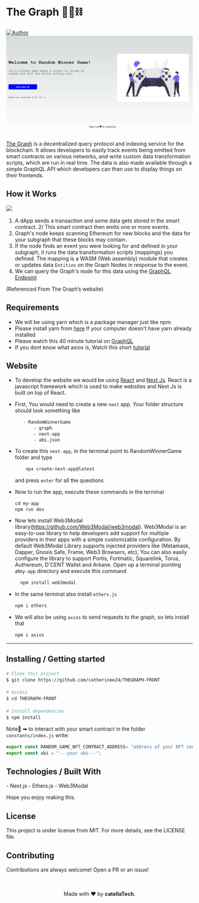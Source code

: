 <h1 aling="center">The Graph 👷‍♂️⛓</h1>

  <a href="https://github.com/gab0071" target="_blank">
    <img alt="Author" src="https://img.shields.io/badge/made%20by-CatellaTech-blueviolet?style=flat-square">
  </a>

  <img src="./img/img.png">
 

  <br>
  <br>

[The Graph](https://thegraph.com/) is a decentralized query protocol and indexing service for the blockchain. It allows developers to easily track events being emitted from smart contracts on various networks, and write custom data transformation scripts, which are run in real time. The data is also made available through a simple GraphQL API which developers can then use to display things on their frontends.

<h2>How it Works</h2>

![](https://i.imgur.com/IOIoroJ.png)

1. A dApp sends a transaction and some data gets stored in the smart contract.
2/ This smart contract then emits one or more events.
3. Graph's node keeps scanning Ethereum for new blocks and the data for your subgraph that these blocks may contain.
3. If the node finds an event you were looking for and defined in your subgraph, it runs the data transformation scripts (mappings) you defined. The mapping is a WASM (Web assembly) module that creates or updates data `Entities` on the Graph Nodes in response to the event.
4. We can query the Graph's node for this data using the [GraphQL Endpoint](https://graphql.org/learn/)

(Referenced From The Graph’s website)

<h2> Requirements </h2>

- We will be using yarn which is a package manager just like npm.
- Please install yarn from [here](https://classic.yarnpkg.com/lang/en/docs/install/#mac-stable) If your computer doesn't have yarn already installed
- Please watch this 40 minute tutorial on [GraphQL](https://www.youtube.com/watch?v=ZQL7tL2S0oQ)
- If you dont know what axios is, Watch this short [tutorial](https://www.youtube.com/watch?v=6LyagkoRWYA)

<h2>Website</h2>

- To develop the website we would be using [React](https://reactjs.org/) and [Next Js](https://nextjs.org/). React is a javascript framework which is used to make websites and Next Js is built on top of React.
- First, You would need to create a new `next` app. Your folder structure should look something like

  ```
     - RandomWinnerGame
         - graph
         - next-app
         - abi.json
  ```

- To create this `next-app`, in the terminal point to RandomWinnerGame folder and type

  ```bash
      npx create-next-app@latest
  ```

  and press `enter` for all the questions

- Now to run the app, execute these commands in the terminal

  ```
  cd my-app
  npm run dev
  ```

- Now lets install Web3Modal library(https://github.com/Web3Modal/web3modal). Web3Modal is an easy-to-use library to help developers add support for multiple providers in their apps with a simple customizable configuration. By default Web3Modal Library supports injected providers like (Metamask, Dapper, Gnosis Safe, Frame, Web3 Browsers, etc), You can also easily configure the library to support Portis, Fortmatic, Squarelink, Torus, Authereum, D'CENT Wallet and Arkane.
  Open up a terminal pointing at`my-app` directory and execute this command

  ```bash
    npm install web3modal
  ```

- In the same terminal also install `ethers.js`

  ```bash
  npm i ethers
  ```

- We will also be using `axios` to send requests to the graph, so lets install that

  ```bash
  npm i axios
  ```

<hr>
<h2> Installing / Getting started </h2>

```bash
# Clone this project
$ git clone https://github.com/catherinee24/THEGRAPH-FRONT

# Access
$ cd THEGRAPH-FRONT

# Install dependencies
$ npm install

``` 
Note🚨 ➡ to interact with your smart contract in the folder `constants/index.js` write:

```js
export const RANDOM_GAME_NFT_CONTRACT_ADDRESS= "address of your NFT contract";
export const abi = "---your abi---";
```

<h2> Technologies / Built With </h2>
- Next.js
- Ethers.js
- Web3Modal

Hope you enjoy making this.


<h2>License</h2>

<p>This project is under license from MIT. For more details, see the LICENSE file.</p>

<h2>Contributing</h2>
Contributions are always welcome! Open a PR or an issue!

<br>
<br>

<p align="center">
<br/>
  Made with ❤️ by <b>catellaTech</b>.
<p/>